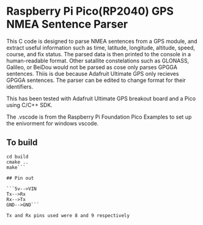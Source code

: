# Raspberry Pi Pico(RP2040) GPS NMEA Sentence Parser
 
This C code is designed to parse NMEA sentences from a GPS module, and extract useful information such as time, latitude, longitude, altitude, speed, course, and fix status. The parsed data is then printed to the console in a human-readable format. Other satallite constelations such as GLONASS, Galileo, or BeiDou would not be parsed as cose only parses GPGGA sentences. Thiis is due because Adafruit Ultimate GPS only recieves GPGGA sentences. The parser can be edited to change format for their identifiers. 

This has been tested with Adafruit Ultimate GPS breakout board and a Pico using C/C++ SDK.

The .vscode is from the Raspberry Pi Foundation Pico Examples to set up the enivorment for windows vscode.

## To build

```mkdir build
cd build
cmake ..
make```

## Pin out

```5v-->VIN
Tx-->Rx
Rx-->Tx
GND-->GND```

Tx and Rx pins used were 8 and 9 respectively
